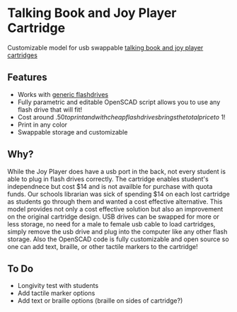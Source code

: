 # Talking Book and Joy Player Cartridge
 Customizable model for usb swappable [talking book and joy player cartridges](https://www.aph.org/product/digital-talking-book-cartridge/)

## Features
- Works with [generic flashdrives](https://www.amazon.com/Kootion-Flash-Drive-Memory-Colors/dp/B016I79NPG/ref=sr_1_6?c=ts&keywords=USB+Flash+Drives&qid=1662518401&refinements=p_n_size_browse-bin%3A1259713011&rnid=1259751011&s=pc&sr=1-6&ts_id=3151491)
- Fully parametric and editable OpenSCAD script allows you to use any flash drive that will fit!
- Cost around $.50 to print and with cheap flash drives brings the total price to ~$1! 
- Print in any color
- Swappable storage and customizable

## Why?
While the Joy Player does have a usb port in the back, not every student is able to plug in flash drives correctly. The cartridge enables student's independnece but cost $14 and is not availble for purchase with quota funds. Our schools librarian was sick of spending $14 on each lost cartridge as students go through them and wanted a cost effective alternative. This model provides not only a cost effective solution but also an improvement on the original cartridge design. USB drives can be swapped for more or less storage, no need for a male to female usb cable to load cartridges, simply remove the usb drive and plug into the computer like any other flash storage. Also the OpenSCAD code is fully customizable and open source so one can add text, braille, or other tactile markers to the cartridge!

## To Do
- Longivity test with students
- Add tactile marker options 
- Add text or braille options (braille on sides of cartridge?)

